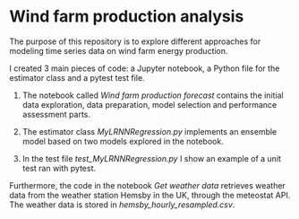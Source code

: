 # Wind farm production analysis

The purpose of this repository is to explore different approaches for modeling time series data on wind farm energy production.

I created 3 main pieces of code: a Jupyter notebook, a Python file for the estimator class and a pytest test file. 

1. The notebook called *Wind farm production forecast* contains the initial data exploration, data preparation, model selection and performance assessment parts.

2. The estimator class *MyLRNNRegression.py* implements an ensemble model based on two models explored in the notebook.

3. In the test file *test_MyLRNNRegression.py* I show an example of a unit test ran with pytest.

Furthermore, the code in the notebook *Get weather data* retrieves weather data from the weather station Hemsby in the UK, through the meteostat API. The weather data is stored in *hemsby_hourly_resampled.csv*.

